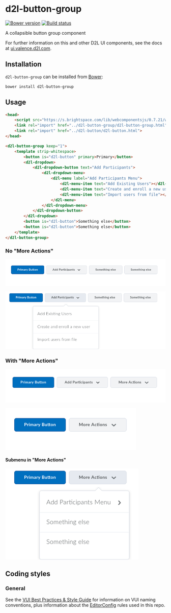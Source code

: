 # d2l-button-group
[![Bower version][bower-image]][bower-url]
[![Build status][ci-image]][ci-url]

A collapsible button group component

For further information on this and other D2L UI components, see the docs at [ui.valence.d2l.com](http://ui.valence.d2l.com/).

## Installation

`d2l-button-group` can be installed from [Bower][bower-url]:
```shell
bower install d2l-button-group
```

## Usage

```html
<head>
	<script src="https://s.brightspace.com/lib/webcomponentsjs/0.7.21/webcomponents.min.js"></script>
	<link rel="import" href="../d2l-button-group/d2l-button-group.html">
	<link rel="import" href="../d2l-button/d2l-button.html">
</head>
```

```html
<d2l-button-group keep="1">
	<template strip-whitespace>
		<button is="d2l-button" primary>Primary</button>
		<d2l-dropdown>
			<d2l-dropdown-button text="Add Participants">
				<d2l-dropdown-menu>
					<d2l-menu label="Add Participants Menu">
						<d2l-menu-item text="Add Existing Users"></d2l-menu-item>
						<d2l-menu-item text="Create and enroll a new user"></d2l-menu-item>
						<d2l-menu-item text="Import users from file"></d2l-menu-item>
					</d2l-menu>
				</d2l-dropdown-menu>
			</d2l-dropdown-button>
		</d2l-dropdown>
		<button is="d2l-button">Something else</button>
		<button is="d2l-button">Something else</button>
	</template>
</d2l-button-group>
```

### No "More Actions"
![screenshot of group with no dropdown](screenshots/full.png)

![screenshot of group with no dropdown and submenu opened](screenshots/full-menu.png)

### With "More Actions"
![screenshot of group with two under dropdown](screenshots/two.png)

![screenshot of group with three under dropdown](screenshots/one.png)

#### Submenu in "More Actions"
![screenshot of group with three under dropdown and opened](screenshots/one-menu.png)

## Coding styles

### General

See the [VUI Best Practices & Style Guide](https://github.com/Brightspace/valence-ui-docs/wiki/Best-Practices-&-Style-Guide) for information on VUI naming conventions, plus information about the [EditorConfig](http://editorconfig.org) rules used in this repo.

[bower-url]: http://bower.io/search/?q=d2l-button-group
[bower-image]: https://img.shields.io/bower/v/d2l-button-group.svg
[ci-url]: https://travis-ci.org/BrightspaceUI/button-group
[ci-image]: https://travis-ci.org/BrightspaceUI/button-group.svg?branch=master
